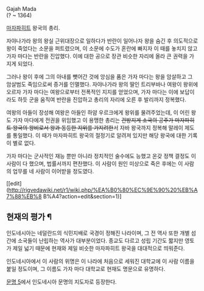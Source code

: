 Gajah Mada  
(? ~ 1364)

[마자파히트](%EB%A7%88%EC%9E%90%ED%8C%8C%ED%9E%88%ED%8A%B8.md) 왕국의 총리.

자야나가라 왕의 왕실 근위대장으로 일하다가 반란이 일어나자 왕을 숨긴 후 의도적으로 왕이 죽었다는 소문을 퍼트렸으며, 이 소문에 수도가
혼란에 빠지자 이 때를 놓치지 않고 가자 마다는 반란을 진압했다. 이에 대한 공으로 장관 비슷한 자리에 올라 큰 권력을 가지게 되었다.

그러나 왕이 후에 그의 아내를 뺏어간 것에 앙심을 품은 가자 마다는 왕을 암살하고 그 암살범도 죽임으로써 증거를 인멸했다. 자야나가라 왕의
딸인 트리부바나 여왕이 왕위에 오르자 가자 마다는 여왕으로부터 전폭적인 지지를 얻었으며, 가자 마다는 이에 보답이라도 하듯 군을 움직여
반란을 진압하고 총리의 자리에 오른 후 발리까지 정복했다.

여왕의 아들이 장성해 여왕은 아들인 하얌 우르크에게 왕위를 물려주었는데, 이 어린 왕도 가자 마다에게 전권을 위임했고 이 용맹한 총리는
<del>건방지게 소국의 공주가 마자파히트 왕국의 왕비로서 왕과 동등한 지위를 가지려한</del>서 자바 왕국까지 정복해 말레이 제도를
통일했다. 이 때가 마자파히트 왕국의 절정기로 알려져 있지만 해당 왕국에 대한 기록이 별로 없다.

가자 마다는 군사적인 재능 뿐만 아니라 정치적인 술수에도 능했고 온갖 정책 결정도 이 사람이 다 했으며, 법률서까지 편찬했다. 이 사람이
원인 미상으로 죽은 후에는 이 사람의 업무를 네 사람이 이어받을 정도였다.

[[edit](http://rigvedawiki.net/r1/wiki.php/%EA%B0%80%EC%9E%90%20%EB%A7%88%EB%8
B%A4?action=edit&section=1)]

## 현재의 평가 ¶

인도네시아는 네덜란드의 식민지배로 국경이 정해진 나라이며, 그 전 역사 또한 개별 섬 간에 소국들이 난립하는 역사가 대부분이었다. 종교도
다르고 성립 기간도 짧지만 영토가 제일 넓기 때문에 현재와 제일 비슷한 마자파히트 왕국을 대대적으로 띄워준다.

  

인도네시아에서 이 사람의 위명은 이 나라에 처음으로 세워진 대학교에 이 사람 이름을 붙일 정도이며, 그 이름도 가자 마다 대학교로 현재도
명문으로 유명하다.

  

[문명 5](%EB%AC%B8%EB%AA%85%205.md)에서 인도네시아 문명의 지도자로 등장한다.

